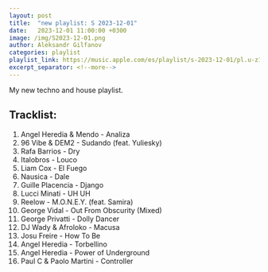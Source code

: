 ```yaml
---
layout: post
title:  "new playlist: S 2023-12-01"
date:   2023-12-01 11:00:00 +0300
image: /img/S2023-12-01.png
author: Aleksandr Gilfanov
categories: playlist
playlist_link: https://music.apple.com/es/playlist/s-2023-12-01/pl.u-z1yLTkEjzR1
excerpt_separator: <!--more-->
---
```

My new techno and house playlist.
<!--more-->
## Tracklist:
1. Angel Heredia & Mendo - Analiza
2. 96 Vibe & DEM2 - Sudando (feat. Yuliesky)
3. Rafa Barrios - Dry
4. Italobros - Louco
5. Liam Cox - El Fuego
6. Nausica - Dale
7. Guille Placencia - Django
8. Lucci Minati - UH UH
9. Reelow - M.O.N.E.Y. (feat. Samira)
10. George Vidal - Out From Obscurity (Mixed)
11. George Privatti - Dolly Dancer
12. DJ Wady & Afroloko - Macusa
13. Josu Freire - How To Be
14. Angel Heredia - Torbellino
15. Angel Heredia - Power of Underground
16. Paul C & Paolo Martini - Controller
